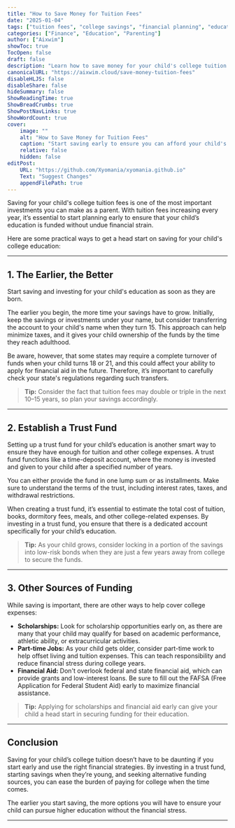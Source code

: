 ```yaml
---
title: "How to Save Money for Tuition Fees"
date: "2025-01-04"
tags: ["tuition fees", "college savings", "financial planning", "education fund", "parenting tips"]
categories: ["Finance", "Education", "Parenting"]
author: ["Aixwim"]
showToc: true
TocOpen: false
draft: false
description: "Learn how to save money for your child's college tuition fees with early investments, trust funds, and other strategies."
canonicalURL: "https://aixwim.cloud/save-money-tuition-fees"
disableHLJS: false
disableShare: false
hideSummary: false
ShowReadingTime: true
ShowBreadCrumbs: true
ShowPostNavLinks: true
ShowWordCount: true
cover:
    image: ""
    alt: "How to Save Money for Tuition Fees"
    caption: "Start saving early to ensure you can afford your child's college education."
    relative: false
    hidden: false
editPost:
    URL: "https://github.com/Xyomania/xyomania.github.io"
    Text: "Suggest Changes"
    appendFilePath: true
---
```


Saving for your child's college tuition fees is one of the most important investments you can make as a parent. With tuition fees increasing every year, it’s essential to start planning early to ensure that your child’s education is funded without undue financial strain. 

Here are some practical ways to get a head start on saving for your child's college education:

---

## 1. **The Earlier, the Better**

Start saving and investing for your child's education as soon as they are born. 

The earlier you begin, the more time your savings have to grow. Initially, keep the savings or investments under your name, but consider transferring the account to your child's name when they turn 15. This approach can help minimize taxes, and it gives your child ownership of the funds by the time they reach adulthood.

Be aware, however, that some states may require a complete turnover of funds when your child turns 18 or 21, and this could affect your ability to apply for financial aid in the future. Therefore, it’s important to carefully check your state's regulations regarding such transfers.

> **Tip:** Consider the fact that tuition fees may double or triple in the next 10–15 years, so plan your savings accordingly.

---

## 2. **Establish a Trust Fund**

Setting up a trust fund for your child’s education is another smart way to ensure they have enough for tuition and other college expenses. A trust fund functions like a time-deposit account, where the money is invested and given to your child after a specified number of years.

You can either provide the fund in one lump sum or as installments. Make sure to understand the terms of the trust, including interest rates, taxes, and withdrawal restrictions. 

When creating a trust fund, it’s essential to estimate the total cost of tuition, books, dormitory fees, meals, and other college-related expenses. By investing in a trust fund, you ensure that there is a dedicated account specifically for your child’s education.

> **Tip:** As your child grows, consider locking in a portion of the savings into low-risk bonds when they are just a few years away from college to secure the funds.

---

## 3. **Other Sources of Funding**

While saving is important, there are other ways to help cover college expenses:

- **Scholarships:** Look for scholarship opportunities early on, as there are many that your child may qualify for based on academic performance, athletic ability, or extracurricular activities.
- **Part-time Jobs:** As your child gets older, consider part-time work to help offset living and tuition expenses. This can teach responsibility and reduce financial stress during college years.
- **Financial Aid:** Don't overlook federal and state financial aid, which can provide grants and low-interest loans. Be sure to fill out the FAFSA (Free Application for Federal Student Aid) early to maximize financial assistance.

> **Tip:** Applying for scholarships and financial aid early can give your child a head start in securing funding for their education.

---

## Conclusion

Saving for your child’s college tuition doesn’t have to be daunting if you start early and use the right financial strategies. By investing in a trust fund, starting savings when they’re young, and seeking alternative funding sources, you can ease the burden of paying for college when the time comes. 

The earlier you start saving, the more options you will have to ensure your child can pursue higher education without the financial stress.

---
